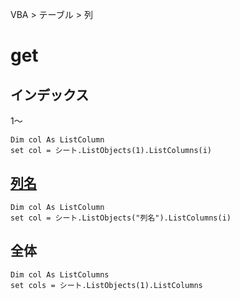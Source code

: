 VBA > テーブル > 列
# get
## インデックス
1～  
```vba
Dim col As ListColumn
set col = シート.ListObjects(1).ListColumns(i)
```
## [列名](列名.md)
```vba
Dim col As ListColumn
set col = シート.ListObjects("列名").ListColumns(i)
```

## 全体
```vba
Dim col As ListColumns
set cols = シート.ListObjects(1).ListColumns
```
